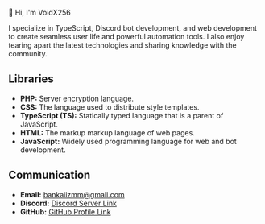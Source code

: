 👋 Hi, I'm  VoidX256

I specialize in TypeScript, Discord bot development, and web development to create seamless user life and powerful automation tools. I also enjoy tearing apart the latest technologies and sharing knowledge with the community.

## Libraries

- **PHP:** Server encryption language.
- **CSS:** The language used to distribute style templates.
- **TypeScript (TS):** Statically typed language that is a parent of JavaScript.
- **HTML:** The markup markup language of web pages.
- **JavaScript:** Widely used programming language for web and bot development.

## Communication

- **Email:** bankaiizmm@gmail.com
- **Discord:** [Discord Server Link](https://discord.gg/Vrc3PfGA9H)
- **GitHub:** [GitHub Profile Link](https://github.com/VoidX256)
